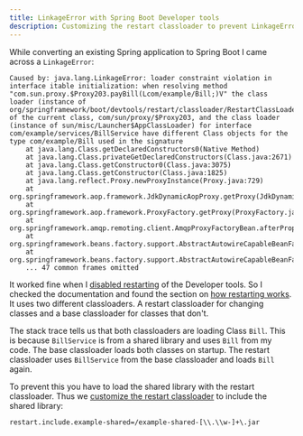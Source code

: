 ```yaml
---
title: LinkageError with Spring Boot Developer tools
description: Customizing the restart classloader to prevent LinkageError when using the Spring Boot Developer tools.
---
```


While converting an existing Spring application to Spring Boot I came across
a `LinkageError`:

    Caused by: java.lang.LinkageError: loader constraint violation in interface itable initialization: when resolving method "com.sun.proxy.$Proxy203.payBill(Lcom/example/Bill;)V" the class loader (instance of org/springframework/boot/devtools/restart/classloader/RestartClassLoader) of the current class, com/sun/proxy/$Proxy203, and the class loader (instance of sun/misc/Launcher$AppClassLoader) for interface com/example/services/BillService have different Class objects for the type com/example/Bill used in the signature
        at java.lang.Class.getDeclaredConstructors0(Native Method)
        at java.lang.Class.privateGetDeclaredConstructors(Class.java:2671)
        at java.lang.Class.getConstructor0(Class.java:3075)
        at java.lang.Class.getConstructor(Class.java:1825)
        at java.lang.reflect.Proxy.newProxyInstance(Proxy.java:729)
        at org.springframework.aop.framework.JdkDynamicAopProxy.getProxy(JdkDynamicAopProxy.java:121)
        at org.springframework.aop.framework.ProxyFactory.getProxy(ProxyFactory.java:109)
        at org.springframework.amqp.remoting.client.AmqpProxyFactoryBean.afterPropertiesSet(AmqpProxyFactoryBean.java:52)
        at org.springframework.beans.factory.support.AbstractAutowireCapableBeanFactory.invokeInitMethods(AbstractAutowireCapableBeanFactory.java:1637)
        at org.springframework.beans.factory.support.AbstractAutowireCapableBeanFactory.initializeBean(AbstractAutowireCapableBeanFactory.java:1574)
        ... 47 common frames omitted

It worked fine when I 
[disabled restarting](http://docs.spring.io/spring-boot/docs/current/reference/htmlsingle/#using-boot-devtools-restart-disable)
of the Developer tools. So I checked the documentation and found the section on
[how restarting works](http://docs.spring.io/spring-boot/docs/current/reference/htmlsingle/#using-spring-boot-restart-vs-reload).
It uses two different classloaders. A restart classloader for changing classes
and a base classloader for classes that don't.

The stack trace tells us that both classloaders are loading Class `Bill`.
This is because `BillService` is from a shared library and uses `Bill` from my
code. The base classloader loads both classes on startup. The restart
classloader uses `BillService` from the base classloader and loads `Bill` again.

To prevent this you have to load the shared library with the restart
classloader. Thus we
[customize the restart classloader](http://docs.spring.io/spring-boot/docs/current/reference/htmlsingle/#using-boot-devtools-customizing-classload)
to include the shared library:

    restart.include.example-shared=/example-shared-[\\.\\w-]+\.jar
